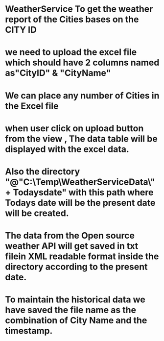 # WeatherService To get the weather report of the Cities bases on the CITY ID
# we need to upload the excel file which should have 2 columns named as"CityID" & "CityName"
# We can place any number of Cities in the Excel file 
# when user click on upload button from the view , The data table will be displayed with the excel data.
# Also the directory "@"C:\\Temp\WeatherServiceData\\" + Todaysdate" with this path where Todays date will be the present date will be created.
# The data from the Open source weather API will get saved in txt filein XML readable format inside the directory according to the present date.
# To maintain the historical data we have saved the file name as the combination of City Name and the timestamp.


